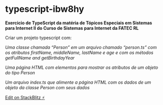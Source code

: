 # typescript-ibw8hy

**Exercicio de TypeScript da matéria de Tópicos Especiais em Sistemas para Internet II do Curso de Sistemas para Internet da FATEC RL**

Criar um projeto typescript com:

*Uma classe chamada “Person” em um arquivo chamado “person.ts” com os atributos firstName, middleName, lastName e age e com os métodos getFullName and getBirthdayYear*

*Uma página HTML com elementos para mostrar os atributos de um objeto do tipo Person*

*Um arquivo index.ts que alimente a página HTML com os dados de um objeto da classe Person com seus dados*

[Edit on StackBlitz ⚡️](https://stackblitz.com/edit/typescript-ibw8hy)
